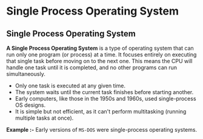# Single Process Operating System


## Single Process Operating System

**A Single Process Operating System** is a type of operating system that can run only one program (or process) at a time. It focuses entirely on executing that single task before moving on to the next one. This means the CPU will handle one task until it is completed, and no other programs can run simultaneously.

* Only one task is executed at any given time.
* The system waits until the current task finishes before starting another.
* Early computers, like those in the 1950s and 1960s, used single-process OS designs.
* It is simple but not efficient, as it can't perform multitasking (running multiple tasks at once).


**Example :-** Early versions of `MS-DOS` were single-process operating systems.

